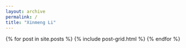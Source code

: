 ```yaml
---
layout: archive
permalink: /
title: "Xinmeng Li"
---
```


<div class="tiles">
{% for post in site.posts %}
	{% include post-grid.html %}
{% endfor %}
</div><!-- /.tiles -->
